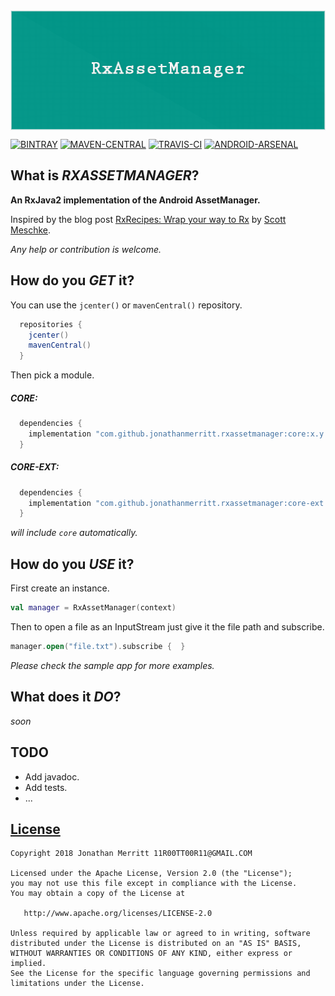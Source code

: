  <img align="center" width="512" height="192" src="./promo/banner.png">

[![BINTRAY][BINTRAY-SVG]][BINTRAY]
[![MAVEN-CENTRAL][MAVEN-CENTRAL-SVG]][MAVEN-CENTRAL]
[![TRAVIS-CI][TRAVIS-CI-SVG]][TRAVIS-CI]
[![ANDROID-ARSENAL][ANDROID-ARSENAL-SVG]][ANDROID-ARSENAL]

## What is *RXASSETMANAGER*?
**An RxJava2 implementation of the Android AssetManager.**

Inspired by the blog post [RxRecipes: Wrap your way to Rx][RX-RECIPES] by [Scott Meschke][SCOTT-MESCHKE].

_Any help or contribution is welcome._

## How do you *GET* it?
You can use the `jcenter()` or `mavenCentral()` repository.
```groovy
  repositories {
    jcenter()
    mavenCentral()
  }
```

Then pick a module.
##### CORE:
```groovy
  dependencies {
    implementation "com.github.jonathanmerritt.rxassetmanager:core:x.y.z"
  }
```

##### CORE-EXT:
```groovy
  dependencies {
    implementation "com.github.jonathanmerritt.rxassetmanager:core-ext:x.y.z"
  }
```
*will include `core` automatically.*


## How do you *USE* it?
First create an instance.
```kotlin
val manager = RxAssetManager(context)
```


Then to open a file as an InputStream just give it the file path and subscribe.
```kotlin
manager.open("file.txt").subscribe {  }
```
*Please check the sample app for more examples.*

## What does it *DO*?
_soon_

## TODO
- Add javadoc.
- Add tests.
- ...

## [License][LICENSE]
    Copyright 2018 Jonathan Merritt 11R00TT00R11@GMAIL.COM

    Licensed under the Apache License, Version 2.0 (the "License");
    you may not use this file except in compliance with the License.
    You may obtain a copy of the License at

       http://www.apache.org/licenses/LICENSE-2.0

    Unless required by applicable law or agreed to in writing, software
    distributed under the License is distributed on an "AS IS" BASIS,
    WITHOUT WARRANTIES OR CONDITIONS OF ANY KIND, either express or implied.
    See the License for the specific language governing permissions and
    limitations under the License.

[BINTRAY-SVG]:https://img.shields.io/bintray/v/jonathanmerritt/RxAssetManager/core.svg?style=flat-square&colorB=067EC4&label=Bintray
[BINTRAY]:https://bintray.com/jonathanmerritt/RxAssetManager/core/_latestVersion
[MAVEN-CENTRAL-SVG]: https://img.shields.io/maven-central/v/com.github.jonathanmerritt.rxassetmanager/core.svg?style=flat-square&colorB=067EC4&label=MavenCentral
[MAVEN-CENTRAL]: http://repo1.maven.org/maven2/com/github/jonathanmerritt/rxassetmanager/core
[TRAVIS-CI-SVG]: https://img.shields.io/travis/JonathanMerritt/RxAssetManager.svg?style=flat-square&colorB=067EC4&label=TravisCI
[TRAVIS-CI]: https://travis-ci.org/JonathanMerritt/RxAssetManager
[ANDROID-ARSENAL-SVG]: https://img.shields.io/badge/AndroidArsenal-RxAssetManager-blue.svg?style=flat-square
[ANDROID-ARSENAL]: https://android-arsenal.com/details/1/6855

[RELEASES]: https://github.com/JonathanMerritt/RxAssetManager/releases
[LICENSE]: https://github.com/JonathanMerritt/RxAssetManager/blob/master/LICENSE.txt
[RX-RECIPES]: https://hackernoon.com/rxrecipes-wrap-your-way-to-rx-fd40eb5254b6
[SCOTT-MESCHKE]: https://github.com/scottmeschke
